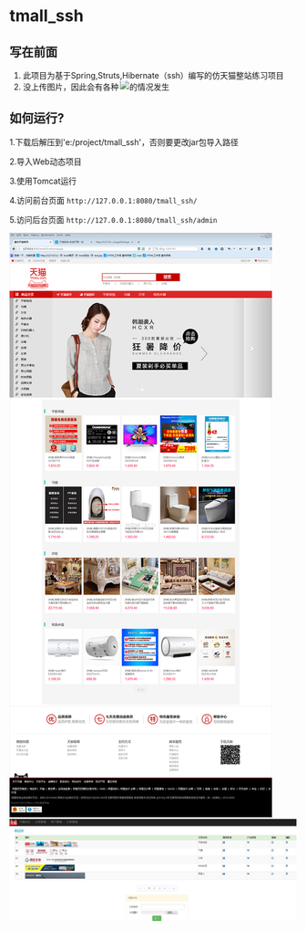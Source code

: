 # tmall_ssh
## 写在前面

1. 此项目为基于Spring,Struts,Hibernate（ssh）编写的仿天猫整站练习项目
2. 没上传图片，因此会有各种![img](https://github.com/zxujf/tmall_ssh/blob/master/我没上传图片.jpg)的情况发生

## 如何运行?

1.下载后解压到'e:/project/tmall_ssh'，否则要更改jar包导入路径

2.导入Web动态项目

3.使用Tomcat运行

4.访问前台页面
`http://127.0.0.1:8080/tmall_ssh/`

5.访问后台页面
`http://127.0.0.1:8080/tmall_ssh/admin`

![仿天猫首页](https://github.com/zxujf/tmall_ssh/blob/master/首页展示.png)
![仿天猫后台](https://github.com/zxujf/tmall_ssh/blob/master/后台展示.jpg)
